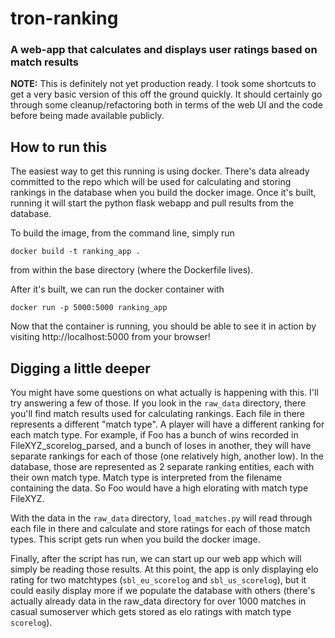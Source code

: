 # tron-ranking
### A web-app that calculates and displays user ratings based on match results

**NOTE:** This is definitely not yet production ready. I took some shortcuts to get a very basic version of this off the ground quickly. It should certainly go through some cleanup/refactoring both in terms of the web UI and the code before being made available publicly. 

## How to run this
The easiest way to get this running is using docker. There's data already committed to the repo which will be used for calculating and storing rankings in the database when you build the docker image. Once it's built, running it will start the python flask webapp and pull results from the database. 

To build the image, from the command line, simply run 
```
docker build -t ranking_app .
```

from within the base directory (where the Dockerfile lives).

After it's built, we can run the docker container with
```
docker run -p 5000:5000 ranking_app
```

Now that the container is running, you should be able to see it in action by visiting http://localhost:5000 from your browser!

## Digging a little deeper

You might have some questions on what actually is happening with this. I'll try answering a few of those. If you look in the `raw_data` directory, there you'll find match results used for calculating rankings. Each file in there represents a different "match type". A player will have a different ranking for each match type. For example, if Foo has a bunch of wins recorded in FileXYZ_scorelog_parsed, and a bunch of loses in another, they will have separate rankings for each of those (one relatively high, another low). In the database, those are represented as 2 separate ranking entities, each with their own match type. Match type is interpreted from the filename containing the data. So Foo would have a high elorating with match type FileXYZ. 

With the data in the `raw_data` directory, `load_matches.py` will read through each file in there and calculate and store ratings for each of those match types. This script gets run when you build the docker image. 

Finally, after the script has run, we can start up our web app which will simply be reading those results. At this point, the app is only displaying elo rating for two matchtypes (`sbl_eu_scorelog` and `sbl_us_scorelog`), but it could easily display more if we populate the database with others (there's actually already data in the raw_data directory for over 1000 matches in casual sumoserver which gets stored as elo ratings with match type `scorelog`). 

